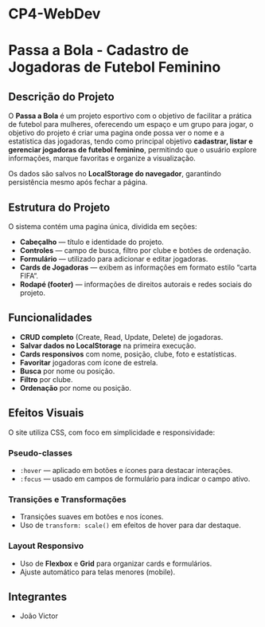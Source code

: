 # CP4-WebDev
# Passa a Bola - Cadastro de Jogadoras de Futebol Feminino

## Descrição do Projeto  

O **Passa a Bola** é um projeto esportivo com o objetivo de facilitar a prática de futebol para mulheres, oferecendo um espaço e um grupo para jogar, o objetivo do projeto é criar uma pagina onde possa ver o nome e a estatística das jogadoras, tendo como principal objetivo **cadastrar, listar e gerenciar jogadoras de futebol feminino**, permitindo que o usuário explore informações, marque favoritas e organize a visualização.  

Os dados são salvos no **LocalStorage do navegador**, garantindo persistência mesmo após fechar a página.  

## Estrutura do Projeto  

O sistema contém uma pagina única, dividida em seções:  

* **Cabeçalho** — título e identidade do projeto.  
* **Controles** — campo de busca, filtro por clube e botões de ordenação.  
* **Formulário** — utilizado para adicionar e editar jogadoras.  
* **Cards de Jogadoras** — exibem as informações em formato estilo “carta FIFA”.  
* **Rodapé (footer)** — informações de direitos autorais e redes sociais do projeto.  

## Funcionalidades  

- **CRUD completo** (Create, Read, Update, Delete) de jogadoras.  
- **Salvar dados no LocalStorage** na primeira execução.  
- **Cards responsivos** com nome, posição, clube, foto e estatísticas.  
- **Favoritar** jogadoras com ícone de estrela.  
- **Busca** por nome ou posição.  
- **Filtro** por clube.  
- **Ordenação** por nome ou posição.  

## Efeitos Visuais  

O site utiliza CSS, com foco em simplicidade e responsividade:  

### Pseudo-classes  
- `:hover` — aplicado em botões e ícones para destacar interações.  
- `:focus` — usado em campos de formulário para indicar o campo ativo.  

### Transições e Transformações  
- Transições suaves em botões e nos ícones.  
- Uso de `transform: scale()` em efeitos de hover para dar destaque.  

### Layout Responsivo  
- Uso de **Flexbox** e **Grid** para organizar cards e formulários.  
- Ajuste automático para telas menores (mobile).  

## Integrantes
* João Victor  